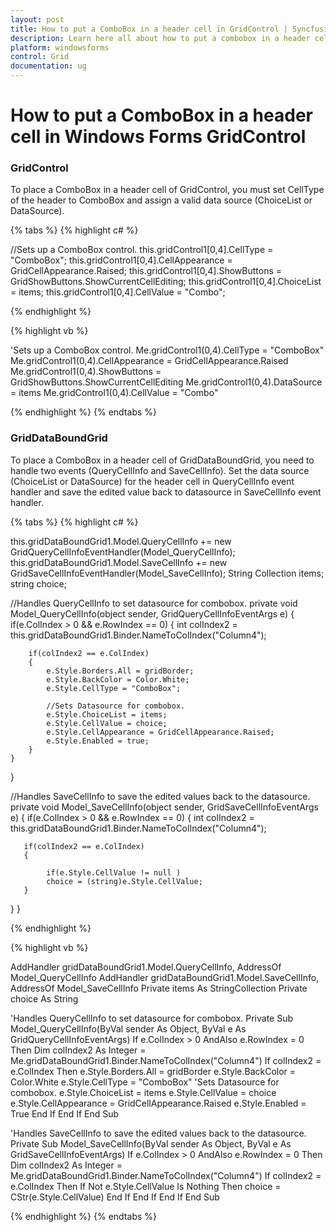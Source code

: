 ```yaml
---
layout: post
title: How to put a ComboBox in a header cell in GridControl | Syncfusion
description: Learn here all about how to put a combobox in a header cell of Syncfusion Windows Forms GridControl control and more.
platform: windowsforms
control: Grid
documentation: ug
---
```


# How to put a ComboBox in a header cell in Windows Forms GridControl

### GridControl

To place a ComboBox in a header cell of GridControl, you must set CellType of the header to ComboBox and assign a valid data source (ChoiceList or DataSource).

{% tabs %}
{% highlight c# %}

//Sets up a ComboBox control.
this.gridControl1[0,4].CellType = "ComboBox";
this.gridControl1[0,4].CellAppearance = GridCellAppearance.Raised;
this.gridControl1[0,4].ShowButtons = GridShowButtons.ShowCurrentCellEditing;
this.gridControl1[0,4].ChoiceList = items;
this.gridControl1[0,4].CellValue = "Combo";

{% endhighlight %}

{% highlight vb %}

'Sets up a ComboBox control.
Me.gridControl1(0,4).CellType = "ComboBox"
Me.gridControl1(0,4).CellAppearance = GridCellAppearance.Raised
Me.gridControl1(0,4).ShowButtons = GridShowButtons.ShowCurrentCellEditing
Me.gridControl1(0,4).DataSource = items
Me.gridControl1(0,4).CellValue = "Combo"

{% endhighlight %}
{% endtabs %}

### GridDataBoundGrid

To place a ComboBox in a header cell of GridDataBoundGrid, you need to handle two events (QueryCellInfo and SaveCellInfo). Set the data source (ChoiceList or DataSource) for the header cell in QueryCellInfo event handler and save the edited value back to datasource in SaveCellInfo event handler. 

{% tabs %}
{% highlight c# %}

this.gridDataBoundGrid1.Model.QueryCellInfo += new GridQueryCellInfoEventHandler(Model_QueryCellInfo);
this.gridDataBoundGrid1.Model.SaveCellInfo += new GridSaveCellInfoEventHandler(Model_SaveCellInfo);
String Collection items;
string choice;

//Handles QueryCellInfo to set datasource for combobox.
private void Model_QueryCellInfo(object sender, GridQueryCellInfoEventArgs e)
{
    if(e.ColIndex > 0 && e.RowIndex == 0)
    {
        int colIndex2 = this.gridDataBoundGrid1.Binder.NameToColIndex("Column4");
        
        if(colIndex2 == e.ColIndex)
        {
            e.Style.Borders.All = gridBorder;
            e.Style.BackColor = Color.White;
            e.Style.CellType = "ComboBox";

			//Sets Datasource for combobox.
            e.Style.ChoiceList = items;
            e.Style.CellValue = choice;
            e.Style.CellAppearance = GridCellAppearance.Raised;
            e.Style.Enabled = true;
        }
    }
}

//Handles SaveCellInfo to save the edited values back to the datasource.
private void Model_SaveCellInfo(object sender, GridSaveCellInfoEventArgs e)
{
   if(e.ColIndex > 0 && e.RowIndex == 0)
   {
       int colIndex2 = this.gridDataBoundGrid1.Binder.NameToColIndex("Column4");
       
       if(colIndex2 == e.ColIndex)
       {
             
            if(e.Style.CellValue != null )
            choice = (string)e.Style.CellValue;
       }
   }
}

{% endhighlight %}

{% highlight vb %}

AddHandler gridDataBoundGrid1.Model.QueryCellInfo, AddressOf Model_QueryCellInfo
AddHandler gridDataBoundGrid1.Model.SaveCellInfo, AddressOf Model_SaveCellInfo
Private items As StringCollection
Private choice As String 

'Handles QueryCellInfo to set datasource for combobox.
Private Sub Model_QueryCellInfo(ByVal sender As Object, ByVal e As GridQueryCellInfoEventArgs)
    If e.ColIndex > 0 AndAlso e.RowIndex = 0 Then
	Dim colIndex2 As Integer = Me.gridDataBoundGrid1.Binder.NameToColIndex("Column4")
         If colIndex2 = e.ColIndex Then
              e.Style.Borders.All = gridBorder
              e.Style.BackColor = Color.White
              e.Style.CellType = "ComboBox"
			  'Sets Datasource for combobox.
              e.Style.ChoiceList = items
              e.Style.CellValue = choice
              e.Style.CellAppearance = GridCellAppearance.Raised
              e.Style.Enabled = True
         End If
    End If
End Sub

'Handles SaveCellInfo to save the edited values back to the datasource.
Private Sub Model_SaveCellInfo(ByVal sender As Object, ByVal e As GridSaveCellInfoEventArgs)
    If e.ColIndex > 0 AndAlso e.RowIndex = 0 Then
         Dim colIndex2 As Integer = Me.gridDataBoundGrid1.Binder.NameToColIndex("Column4")
         If colIndex2 = e.ColIndex Then
              If Not e.Style.CellValue Is Nothing Then
                  choice = CStr(e.Style.CellValue)
              End If
        End If
   End If
End Sub


{% endhighlight %}
{% endtabs %}
